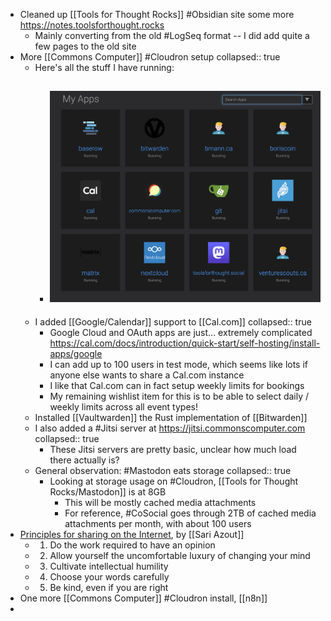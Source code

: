 - Cleaned up [[Tools for Thought Rocks]] #Obsidian site some more https://notes.toolsforthought.rocks
	- Mainly converting from the old #LogSeq format -- I did add quite a few pages to the old site
- More [[Commons Computer]] #Cloudron setup
  collapsed:: true
	- Here's all the stuff I have running:
		- ![Screen Shot 2023-10-22 at 10.35.42 AM.png](../assets/Screen_Shot_2023-10-22_at_10.35.42_AM_1697996216904_0.png)
			-
	- I added [[Google/Calendar]] support to [[Cal.com]]
	  collapsed:: true
		- Google Cloud and OAuth apps are just... extremely complicated https://cal.com/docs/introduction/quick-start/self-hosting/install-apps/google
		- I can add up to 100 users in test mode, which seems like lots if anyone else wants to share a  Cal.com instance
		- I like that Cal.com can in fact setup weekly limits for bookings
		- My remaining wishlist item for this is to be able to select daily / weekly limits across all event types!
	- Installed [[Vaultwarden]] the Rust implementation of [[Bitwarden]]
	- I also added a #Jitsi server at https://jitsi.commonscomputer.com
	  collapsed:: true
		- These Jitsi servers are pretty basic, unclear how much load there actually is?
	- General observation: #Mastodon eats storage
	  collapsed:: true
		- Looking at storage usage on #Cloudron, [[Tools for Thought Rocks/Mastodon]] is at 8GB
			- This will be mostly cached media attachments
			- For reference, #CoSocial goes through 2TB of cached media attachments per month, with about 100 users
- [Principles for sharing on the Internet](https://sublimeinternet.substack.com/p/principles-for-sharing-on-the-internet), by [[Sari Azout]]
	- 1. Do the work required to have an opinion
	- 2. Allow yourself the uncomfortable luxury of changing your mind
	- 3. Cultivate intellectual humility
	- 4. Choose your words carefully
	- 5. Be kind, even if you are right
- One more [[Commons Computer]] #Cloudron install, [[n8n]]
-